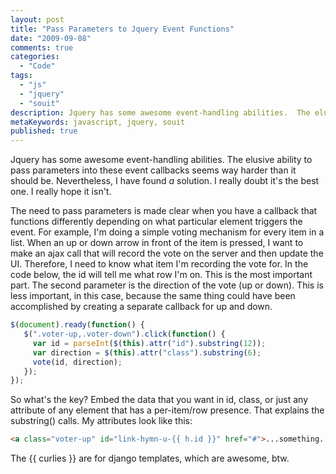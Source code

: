 ```yaml
---
layout: post
title: "Pass Parameters to Jquery Event Functions"
date: "2009-09-08"
comments: true
categories:
  - "Code"
tags:
  - "js"
  - "jquery"
  - "souit"
description: Jquery has some awesome event-handling abilities.  The elusive ability to pass parameters into these event callbacks seems way harder than it should be.  Ne
metaKeywords: javascript, jquery, souit
published: true
---
```


Jquery has some awesome event-handling abilities.  The elusive ability to pass parameters into these event callbacks seems way harder than it should be.  Nevertheless, I have found *a* solution.  I really doubt it's the best one.  I really hope it isn't.  

<!--more-->

The need to pass parameters is made clear when you have a callback that functions differently depending on what particular element triggers the event.  For example,  I'm doing a simple voting mechanism for every item in a list.  When an up or down arrow in front of the item is pressed, I want to make an ajax call that will record the vote on the server and then update the UI.  Therefore, I need to know what item I'm recording the vote for.  In the code below, the id will tell me what row I'm on.  This is the most important part.  The second parameter is the direction of the vote (up or down).  This is less important, in this case, because the same thing could have been accomplished by creating a separate callback for up and down.

```js
$(document).ready(function() {
   $(".voter-up,.voter-down").click(function() {
     var id = parseInt($(this).attr("id").substring(12));
     var direction = $(this).attr("class").substring(6);
     vote(id, direction);
   });
});
```

So what's the key?  Embed the data that you want in id, class, or just any attribute of any element that has a per-item/row presence.  That explains the substring() calls.  My attributes look like this:

```html
<a class="voter-up" id="link-hymn-u-{{ h.id }}" href="#">...something...</a>
```

The {{ curlies }} are for django templates, which are awesome, btw.

  
